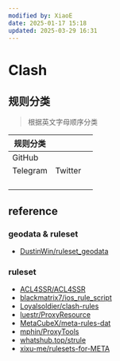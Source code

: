 ```yaml
---
modified by: XiaoE
date: 2025-01-17 15:18
updated: 2025-03-29 16:31
---
```

# Clash

## 规则分类
> 根据英文字母顺序分类

| 规则分类     |         |     |
| -------- | ------- | --- |
| GitHub   |         |     |
| Telegram | Twitter |     |
|          |         |     |
|          |         |     |
|          |         |     |
|          |         |     |

## reference

### geodata & ruleset
- [DustinWin/ruleset_geodata](https://github.com/DustinWin/ruleset_geodata)

### ruleset
- [ACL4SSR/ACL4SSR](https://github.com/ACL4SSR/ACL4SSR)
- [blackmatrix7/ios_rule_script](https://github.com/blackmatrix7/ios_rule_script/tree/master/rule/Clash)
- [Loyalsoldier/clash-rules](https://github.com/Loyalsoldier/clash-rules)
- [luestr/ProxyResource](https://github.com/luestr/ProxyResource/blob/main/Resource/Markdown/Rule/README.md)
- [MetaCubeX/meta-rules-dat](https://github.com/MetaCubeX/meta-rules-dat)
- [mphin/ProxyTools](https://github.com/mphin/ProxyTools)
- [whatshub.top/strule](https://whatshub.top/strule)
- [xixu-me/rulesets-for-META](https://github.com/xixu-me/rulesets-for-META)